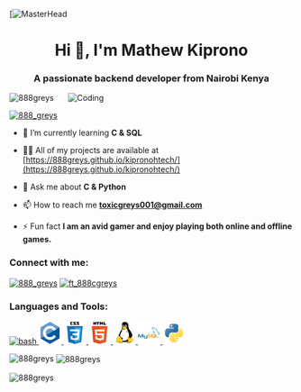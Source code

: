 [![MasterHead](https://cdn.dribbble.com/users/1019864/screenshots/3079099/codeloop.gif)

<h1 align="center">Hi 👋, I'm Mathew Kiprono</h1>
<h3 align="center">A passionate backend developer from Nairobi Kenya</h3>

<img align="right" alt="Coding" width="400" src="https://cdn.dribbble.com/users/1162077/screenshots/3848914/programmer.gif">

<p align="left"> <img src="https://komarev.com/ghpvc/?username=888greys&label=Profile%20views&color=0e75b6&style=flat" alt="888greys" /> </p>

<p align="left"> <a href="https://twitter.com/888_greys" target="blank"><img src="https://img.shields.io/twitter/follow/888_greys?logo=twitter&style=for-the-badge" alt="888_greys" /></a> </p>

- 🌱 I’m currently learning **C & SQL**

- 👨‍💻 All of my projects are available at [https://888greys.github.io/kipronohtech/](https://888greys.github.io/kipronohtech/)

- 💬 Ask me about **C & Python**

- 📫 How to reach me **toxicgreys001@gmail.com**

- ⚡ Fun fact **I am an avid gamer and enjoy playing both online and offline games.**

<h3 align="left">Connect with me:</h3>
<p align="left">
<a href="https://twitter.com/888_greys" target="blank"><img align="center" src="https://raw.githubusercontent.com/rahuldkjain/github-profile-readme-generator/master/src/images/icons/Social/twitter.svg" alt="888_greys" height="30" width="40" /></a>
<a href="https://instagram.com/ft_888cgreys" target="blank"><img align="center" src="https://raw.githubusercontent.com/rahuldkjain/github-profile-readme-generator/master/src/images/icons/Social/instagram.svg" alt="ft_888cgreys" height="30" width="40" /></a>
</p>

<h3 align="left">Languages and Tools:</h3>
<p align="left"> <a href="https://www.gnu.org/software/bash/" target="_blank" rel="noreferrer"> <img src="https://www.vectorlogo.zone/logos/gnu_bash/gnu_bash-icon.svg" alt="bash" width="40" height="40"/> </a> <a href="https://www.cprogramming.com/" target="_blank" rel="noreferrer"> <img src="https://raw.githubusercontent.com/devicons/devicon/master/icons/c/c-original.svg" alt="c" width="40" height="40"/> </a> <a href="https://www.w3schools.com/css/" target="_blank" rel="noreferrer"> <img src="https://raw.githubusercontent.com/devicons/devicon/master/icons/css3/css3-original-wordmark.svg" alt="css3" width="40" height="40"/> </a> <a href="https://www.w3.org/html/" target="_blank" rel="noreferrer"> <img src="https://raw.githubusercontent.com/devicons/devicon/master/icons/html5/html5-original-wordmark.svg" alt="html5" width="40" height="40"/> </a> <a href="https://www.linux.org/" target="_blank" rel="noreferrer"> <img src="https://raw.githubusercontent.com/devicons/devicon/master/icons/linux/linux-original.svg" alt="linux" width="40" height="40"/> </a> <a href="https://www.mysql.com/" target="_blank" rel="noreferrer"> <img src="https://raw.githubusercontent.com/devicons/devicon/master/icons/mysql/mysql-original-wordmark.svg" alt="mysql" width="40" height="40"/> </a> <a href="https://www.python.org" target="_blank" rel="noreferrer"> <img src="https://raw.githubusercontent.com/devicons/devicon/master/icons/python/python-original.svg" alt="python" width="40" height="40"/> </a> </p>

<p><img align="left" src="https://github-readme-stats.vercel.app/api/top-langs?username=888greys&show_icons=true&locale=en&layout=compact" alt="888greys" /></p>

<p>&nbsp;<img align="center" src="https://github-readme-stats.vercel.app/api?username=888greys&show_icons=true&locale=en" alt="888greys" /></p>

<p><img align="center" src="https://github-readme-streak-stats.herokuapp.com/?user=888greys&" alt="888greys" /></p>
